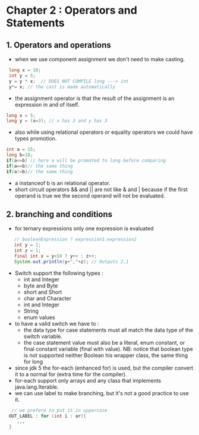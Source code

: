 # Chapter 2 : Operators and Statements

## 1. Operators and operations

  * when we use component assignment we don't need to make casting.
   ```java
    long x = 10;
    int y = 5;
    y = y * x;  // DOES NOT COMPILE long ---> int
    y*= x; // the cast is made automatically

   ```
   * the assignment operator is that the result of the assignment is an expression in and of itself.
   ```java
   long x = 5;
   long y = (x=3); // x has 3 and y has 3

   ```
   * also while using relational operators or equality operators we could have types promotion.
   ```java
   int a = 15;
   long b=18;
   if(a<=b) // here a will be promoted to long before comparing
   if(a==b)// the same thing
   if(a!=b)// the same thing
   ```
   * a instanceof b is an relational operator.
   * short circuit operators && and || are not like & and | because if the first operand is true we the second operand will not be evaluated.

## 2. branching and conditions
   * for ternary expressions only one expression is evaluated
   ```java
      // booleanExpression ? expression1:expression2
      int y = 1;
      int z = 1;
      final int x = y<10 ? y++ : z++;
      System.out.println(y+","+z); // Outputs 2,1
   ```
  * Switch support the following types :
    * int and Integer
    * byte and Byte
    * short and Short
    * char and Character
    * int and Integer
    * String
    * enum values
  * to have a valid switch we have to :
    * the data type for case statements must all match the data type of the switch variable.
    *  the case statement value must also be a literal, enum constant, or final constant variable (final with value).
 NB: notice that boolean type is not supported neither Boolean his wrapper class, the same thing for long
  * since jdk 5 the for-each (enhanced for) is used, but the compiler convert it to a normal for (extra time for the compiler).
  * for-each support only arrays and any class that implements  java.lang.Iterable.
  * we can use label to make branching, but it's not a good practice to use it.
  ```java
    // we prefere to put it in uppercase
   OUT_LABEL : for (int i : ar){
      ...
   }
  ```
